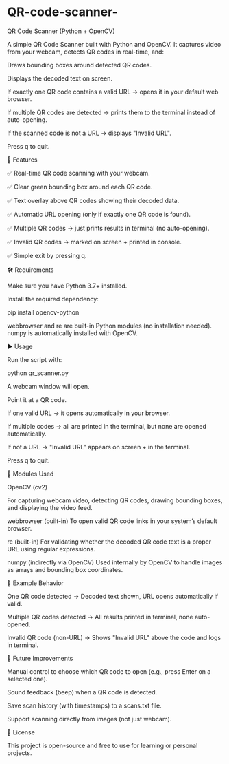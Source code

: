 # QR-code-scanner-
QR Code Scanner (Python + OpenCV)

A simple QR Code Scanner built with Python and OpenCV.
It captures video from your webcam, detects QR codes in real-time, and:

Draws bounding boxes around detected QR codes.

Displays the decoded text on screen.

If exactly one QR code contains a valid URL → opens it in your default web browser.

If multiple QR codes are detected → prints them to the terminal instead of auto-opening.

If the scanned code is not a URL → displays "Invalid URL".

Press q to quit.

📌 Features

✅ Real-time QR code scanning with your webcam.

✅ Clear green bounding box around each QR code.

✅ Text overlay above QR codes showing their decoded data.

✅ Automatic URL opening (only if exactly one QR code is found).

✅ Multiple QR codes → just prints results in terminal (no auto-opening).

✅ Invalid QR codes → marked on screen + printed in console.

✅ Simple exit by pressing q.

🛠️ Requirements

Make sure you have Python 3.7+ installed.

Install the required dependency:

pip install opencv-python


webbrowser and re are built-in Python modules (no installation needed).
numpy is automatically installed with OpenCV.

▶️ Usage

Run the script with:

python qr_scanner.py


A webcam window will open.

Point it at a QR code.

If one valid URL → it opens automatically in your browser.

If multiple codes → all are printed in the terminal, but none are opened automatically.

If not a URL → "Invalid URL" appears on screen + in the terminal.

Press q to quit.

📂 Modules Used

OpenCV (cv2)

For capturing webcam video, detecting QR codes, drawing bounding boxes, and displaying the video feed.

webbrowser
 (built-in)
To open valid QR code links in your system’s default browser.

re
 (built-in)
For validating whether the decoded QR code text is a proper URL using regular expressions.

numpy
 (indirectly via OpenCV)
Used internally by OpenCV to handle images as arrays and bounding box coordinates.

📸 Example Behavior

One QR code detected → Decoded text shown, URL opens automatically if valid.

Multiple QR codes detected → All results printed in terminal, none auto-opened.

Invalid QR code (non-URL) → Shows "Invalid URL" above the code and logs in terminal.

🚀 Future Improvements

Manual control to choose which QR code to open (e.g., press Enter on a selected one).

Sound feedback (beep) when a QR code is detected.

Save scan history (with timestamps) to a scans.txt file.

Support scanning directly from images (not just webcam).

📜 License

This project is open-source and free to use for learning or personal projects.
